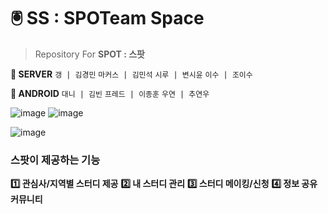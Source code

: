 # 🖲️ SS : SPOTeam Space
> Repository For **SPOT : 스팟**

**👥 SERVER** 
`갱 | 김경민` `마커스 | 김민석` `시루 | 변시윤` `이수 | 조이수`


**👥 ANDROID** 
`대니 | 김빈` `프레드 | 이종훈` `우연 | 추연우`



![image](https://github.com/user-attachments/assets/27badc56-59cf-4201-a79b-beb727c4d0a3)
![image](https://github.com/user-attachments/assets/9557ea21-1aa3-460b-870e-4aae7fa93533)


![image](https://github.com/user-attachments/assets/46545c0a-ac22-47d9-b075-0ca8a193eb2b)

### 스팟이 제공하는 기능
**1️⃣ 관심사/지역별 스터디 제공**
**2️⃣ 내 스터디 관리**
**3️⃣ 스터디 메이킹/신청**
**4️⃣ 정보 공유 커뮤니티**







